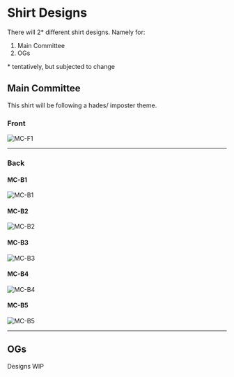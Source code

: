 # Shirt Designs

There will 2* different shirt designs. Namely for:
1. Main Committee
2. OGs

\* tentatively, but subjected to change

## Main Committee

This shirt will be following a hades/ imposter theme.

### Front

![MC-F1](./drafts/Front/MC-F1.jpg)

---

### Back

#### MC-B1

![MC-B1](./drafts/Back/MC-B1.jpg)

#### MC-B2

![MC-B2](./drafts/Back/MC-B2.jpg)

#### MC-B3

![MC-B3](./drafts/Back/MC-B3.jpg)

#### MC-B4

![MC-B4](./drafts/Back/MC-B4.jpg)

#### MC-B5

![MC-B5](./drafts/Back/MC-B5.jpg)

---

## OGs

Designs WIP

